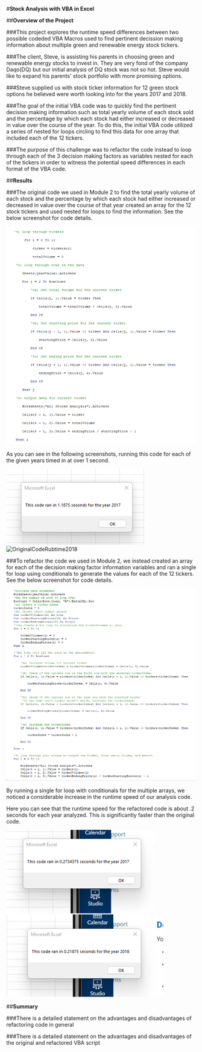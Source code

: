 #**Stock Analysis with VBA in Excel**

##**Overview of the Project**

###This project explores the runtime speed differences between two possible codeded VBA Macros used to find pertinent decission making information about multiple green and renewable energy stock tickers.

###The client, Steve, is assisting his parents in choosing green and renewable energy stocks to invest in.  They are very fond of the company Daqo(DQ) but our initial analysis of DQ stock was not so hot.  Steve would like to expand his parents' stock portfolio with more promising options.

###Steve supplied us with stock ticker information for 12 green stock options he believed were worth looking into for the years 2017 and 2018.

###The goal of the initial VBA code was to quickly find the pertinent decision making information such as total yearly volume of each stock sold and the percentage by which each stock had either increased or decreased in value over the course of the year. To do this, the initial VBA code utilized a series of nested for loops circling to find this data for one array that included each of the 12 tickers.

###The purpose of this challenge was to refactor the code instead to loop through each of the 3 decision making factors as variables nested for each of the tickers in order to witness the potential speed differences in each format of the VBA code.

##**Results**

###The original code we used in Module 2 to find the total yearly volume of each stock and the percentage by which each stock had either increased or decreased in value over the course of that year created an array for the 12 stock tickers and used nested for loops to find the information. See the below screenshot for code details.

![VBA_Challenge_OriginalCode](resources/VBA_Challenge_OriginalCode.png)

As you can see in the following screenshots, running this code for each of the given years timed in at over 1 second.

![OriginalCodeRuntime2017](resources/OriginalCodeRuntime2017.png)   
![OriginalCodeRubtime2018](resources/OriginalCodeRubtime2018.png)

###To refactor the code we used in Module 2, we instead created an array for each of the decision making factor information variables and ran a single for loop using conditionals to generate the values for each of the 12 tickers. See the below screenshot for code details.

![VBA_Challenge_RefactoredCode](resources/VBA_Challenge_RefactoredCode.png)

By running a single for loop with conditionals for the multiple arrays, we noticed a considerable increase in the runtime speed of our analysis code.

Here you can see that the runtime speed for the refactored code is about .2 seconds for each year analyzed.  This is significantly faster than the original code.

![VBA_Challenge_2017](resources/VBA_Challenge_2017.png)   
![VBA_Challenge_2018](resources/VBA_Challenge_2018.png)

##**Summary**

###There is a detailed statement on the advantages and disadvantages of refactoring code in general

###There is a detailed statement on the advantages and disadvantages of the original and refactored VBA script 
